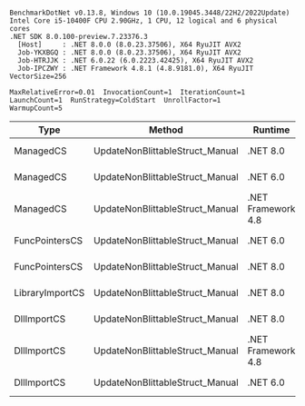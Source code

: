 ```

BenchmarkDotNet v0.13.8, Windows 10 (10.0.19045.3448/22H2/2022Update)
Intel Core i5-10400F CPU 2.90GHz, 1 CPU, 12 logical and 6 physical cores
.NET SDK 8.0.100-preview.7.23376.3
  [Host]     : .NET 8.0.0 (8.0.23.37506), X64 RyuJIT AVX2
  Job-YKXBGQ : .NET 8.0.0 (8.0.23.37506), X64 RyuJIT AVX2
  Job-HTRJJK : .NET 6.0.22 (6.0.2223.42425), X64 RyuJIT AVX2
  Job-IPCZWY : .NET Framework 4.8.1 (4.8.9181.0), X64 RyuJIT VectorSize=256

MaxRelativeError=0.01  InvocationCount=1  IterationCount=1  
LaunchCount=1  RunStrategy=ColdStart  UnrollFactor=1  
WarmupCount=5  

```
| Type            | Method                          | Runtime            | input                | Mean        | Error | Median      | Min         | Max         | Allocated |
|---------------- |-------------------------------- |------------------- |--------------------- |------------:|------:|------------:|------------:|------------:|----------:|
| ManagedCS       | UpdateNonBlittableStruct_Manual | .NET 8.0           | PInvo(...)truct [49] |    521.7 μs |    NA |    521.7 μs |    521.7 μs |    521.7 μs |     480 B |
| ManagedCS       | UpdateNonBlittableStruct_Manual | .NET 6.0           | PInvo(...)truct [49] |    658.6 μs |    NA |    658.6 μs |    658.6 μs |    658.6 μs |     720 B |
| ManagedCS       | UpdateNonBlittableStruct_Manual | .NET Framework 4.8 | PInvo(...)truct [49] |    731.8 μs |    NA |    731.8 μs |    731.8 μs |    731.8 μs |         - |
| FuncPointersCS  | UpdateNonBlittableStruct_Manual | .NET 6.0           | PInvo(...)truct [49] | 31,598.1 μs |    NA | 31,598.1 μs | 31,598.1 μs | 31,598.1 μs |     712 B |
| FuncPointersCS  | UpdateNonBlittableStruct_Manual | .NET 8.0           | PInvo(...)truct [49] | 31,609.0 μs |    NA | 31,609.0 μs | 31,609.0 μs | 31,609.0 μs |     472 B |
| LibraryImportCS | UpdateNonBlittableStruct_Manual | .NET 8.0           | PInvo(...)truct [49] | 32,178.2 μs |    NA | 32,178.2 μs | 32,178.2 μs | 32,178.2 μs |     472 B |
| DllImportCS     | UpdateNonBlittableStruct_Manual | .NET 8.0           | PInvo(...)truct [49] | 42,037.5 μs |    NA | 42,037.5 μs | 42,037.5 μs | 42,037.5 μs |     472 B |
| DllImportCS     | UpdateNonBlittableStruct_Manual | .NET Framework 4.8 | PInvo(...)truct [49] | 42,589.9 μs |    NA | 42,589.9 μs | 42,589.9 μs | 42,589.9 μs |         - |
| DllImportCS     | UpdateNonBlittableStruct_Manual | .NET 6.0           | PInvo(...)truct [49] | 43,228.9 μs |    NA | 43,228.9 μs | 43,228.9 μs | 43,228.9 μs |     712 B |
